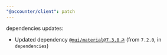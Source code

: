 ```yaml
---
"@accounter/client": patch
---
```

dependencies updates:
  - Updated dependency [`@mui/material@7.3.0` ↗︎](https://www.npmjs.com/package/@mui/material/v/7.3.0) (from `7.2.0`, in `dependencies`)
